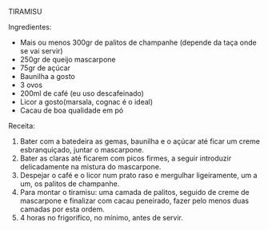 TIRAMISU

Ingredientes:
- Mais ou menos 300gr de palitos de champanhe (depende da taça onde se vai servir)
- 250gr de queijo mascarpone
- 75gr de açúcar
- Baunilha a gosto
- 3 ovos
- 200ml de café (eu uso descafeinado)
- Licor a gosto(marsala, cognac é o ideal)
- Cacau de boa qualidade em pó

Receita:
1. Bater com a batedeira as gemas, baunilha e o açúcar até ficar um creme esbranquiçado, juntar o mascarpone.
2. Bater as claras até ficarem com picos firmes, a seguir introduzir delicadamente na mistura do mascarpone.
3. Despejar o café e o licor num prato raso e mergulhar ligeiramente, um a um, os palitos de champanhe.
4. Para montar o tiramisu: uma camada de palitos, seguido de creme de mascarpone e finalizar com cacau peneirado, fazer pelo menos duas camadas por esta ordem.
5. 4 horas no frigorifico, no mínimo, antes de servir.
